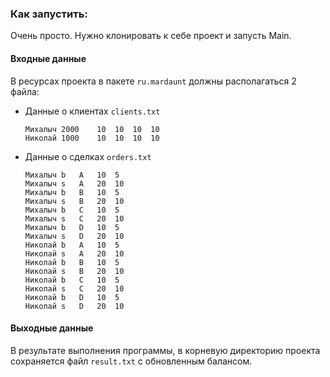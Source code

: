 ### Как запустить:
Очень просто. Нужно клонировать к себе проект и запусть Main.

#### Входные данные
В ресурсах проекта в пакете `ru.mardaunt` должны располагаться 2 файла:

- Данные о клиентах `clients.txt`
    ```
    Михалыч	2000	10	10	10	10
    Николай	1000	10	10	10	10
    ```

- Данные о сделках `orders.txt`
    ```
    Михалыч	b	A	10	5
    Михалыч	s	A	20	10
    Михалыч	b	B	10	5
    Михалыч	s	B	20	10
    Михалыч	b	C	10	5
    Михалыч	s	C	20	10
    Михалыч	b	D	10	5
    Михалыч	s	D	20	10
    Николай	b	A	10	5
    Николай	s	A	20	10
    Николай	b	B	10	5
    Николай	s	B	20	10
    Николай	b	C	10	5
    Николай	s	C	20	10
    Николай	b	D	10	5
    Николай	s	D	20	10
    ```

#### Выходные данные
В результате выполнения программы, в корневую директорию проекта сохраняется
файл `result.txt` с обновленным балансом.
